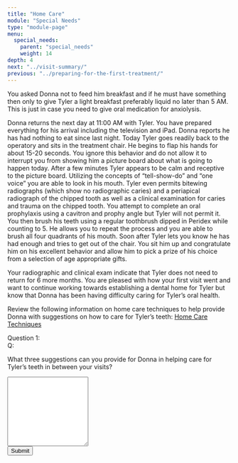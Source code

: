 ```yaml
---
title: "Home Care"
module: "Special Needs"
type: "module-page"
menu:
  special_needs:
    parent: "special_needs"
    weight: 14
depth: 4
next: "../visit-summary/"
previous: "../preparing-for-the-first-treatment/"
---
```

<form method="post" action="."><div class="pageblock"><p>You asked Donna not to feed him breakfast and if he must have something then only to give Tyler a light breakfast preferably liquid no later than 5 AM.  This is  just in case you need to give oral medication for anxiolysis.</p>
<p>Donna returns the next day at 11:00 AM with Tyler. You have prepared everything for his arrival including the television and iPad. Donna reports he has had nothing to eat since last night. Today Tyler goes readily back to the operatory and sits in the treatment chair. He begins to flap his hands for about 15-20 seconds. You ignore this behavior and do not allow it to interrupt you from showing him a picture board about what is going to happen today. After a few minutes Tyler appears to be calm and receptive to the picture board. Utilizing the concepts of “tell-show-do” and “one voice” you are able to look in his mouth. Tyler even permits bitewing radiographs (which show no radiographic caries) and a periapical radiograph of the chipped tooth as well as a clinical examination for caries and trauma on the chipped tooth. You attempt to complete an oral prophylaxis using a cavitron and prophy angle but Tyler will not permit it. You then brush his teeth using a regular toothbrush dipped in Peridex while counting to 5. He allows you to repeat the process and you are able to brush all four quadrants of his mouth.  Soon after Tyler lets you know he has had enough and tries to get out of the chair. You sit him up and congratulate him on his excellent behavior and allow him to pick a prize of his choice from a selection of age appropriate gifts.</p>
<p>Your radiographic and clinical exam indicate that Tyler does not need to return for 6 more months. 
You are pleased with how your first visit went and want to continue working towards establishing a dental home for Tyler but know that Donna has been having difficulty caring for Tyler’s oral health.  </p>
</div><div class="pageblock"><p>Review the following information on home care techniques to help provide Donna with suggestions on how to care for Tyler’s teeth: <a href="http://ccnmtl.columbia.edu/projects/pass/SpecialNeeds_Mod5/Caregivers%20at%20home%20oral%20health%20tips.ppt">Home Care Techniques</a></p>
</div><div class="pageblock mod5-previsit">







  


<div class="cases"><div class="casetitle">Question 1:</div><div class="casecontent"><div class="casequestion"><div class="casequestion-text clearfix"><div class="q-mod5">Q:</div><div class="question-text"><p>What three suggestions can you provide for Donna in helping care for Tyler’s teeth in between your visits?</p></div></div><textarea rows="10" name="question160" class="form-control"></textarea></div></div></div>



  <script src="/media/quizblock/js/quizshow.js"></script>



</div><div class="submit-container"><input class="btn btn-info btn-submit-section" type="submit" value="Submit" /></div></form>